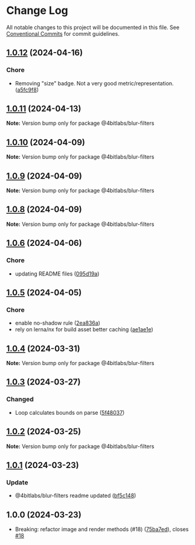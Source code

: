 # Change Log

All notable changes to this project will be documented in this file.
See [Conventional Commits](https://conventionalcommits.org) for commit guidelines.

## [1.0.12](https://github.com/32bitkid/sci.js/compare/@4bitlabs/blur-filters@1.0.11...@4bitlabs/blur-filters@1.0.12) (2024-04-16)

### Chore

- Removing "size" badge. Not a very good metric/representation. ([a5fc9f8](https://github.com/32bitkid/sci.js/commit/a5fc9f8a9d65a64a8ce9330c620e359cf2b17ac7))

## [1.0.11](https://github.com/32bitkid/sci.js/compare/@4bitlabs/blur-filters@1.0.10...@4bitlabs/blur-filters@1.0.11) (2024-04-13)

**Note:** Version bump only for package @4bitlabs/blur-filters

## [1.0.10](https://github.com/32bitkid/sci.js/compare/@4bitlabs/blur-filters@1.0.9...@4bitlabs/blur-filters@1.0.10) (2024-04-09)

**Note:** Version bump only for package @4bitlabs/blur-filters

## [1.0.9](https://github.com/32bitkid/sci.js/compare/@4bitlabs/blur-filters@1.0.8...@4bitlabs/blur-filters@1.0.9) (2024-04-09)

**Note:** Version bump only for package @4bitlabs/blur-filters

## [1.0.8](https://github.com/32bitkid/sci.js/compare/@4bitlabs/blur-filters@1.0.7...@4bitlabs/blur-filters@1.0.8) (2024-04-09)

**Note:** Version bump only for package @4bitlabs/blur-filters

## [1.0.6](https://github.com/32bitkid/sci.js/compare/@4bitlabs/blur-filters@1.0.5...@4bitlabs/blur-filters@1.0.6) (2024-04-06)

### Chore

- updating README files ([095d19a](https://github.com/32bitkid/sci.js/commit/095d19af411d091c4315da129312e1d063bd2e39))

## [1.0.5](https://github.com/32bitkid/sci.js/compare/@4bitlabs/blur-filters@1.0.4...@4bitlabs/blur-filters@1.0.5) (2024-04-05)

### Chore

- enable no-shadow rule ([2ea836a](https://github.com/32bitkid/sci.js/commit/2ea836add49b0a30810a2241d400ca38e0b0b1ed))
- rely on lerna/nx for build asset better caching ([ae1ae1e](https://github.com/32bitkid/sci.js/commit/ae1ae1eb4ead8e89a4d53ea0bcfcbc8e107b1488))

## [1.0.4](https://github.com/32bitkid/sci.js/compare/@4bitlabs/blur-filters@1.0.3...@4bitlabs/blur-filters@1.0.4) (2024-03-31)

**Note:** Version bump only for package @4bitlabs/blur-filters

## [1.0.3](https://github.com/32bitkid/sci.js/compare/@4bitlabs/blur-filters@1.0.2...@4bitlabs/blur-filters@1.0.3) (2024-03-27)

### Changed

- Loop calculates bounds on parse ([5f48037](https://github.com/32bitkid/sci.js/commit/5f480376ecf0f4460f6e60645f04e948d0a3c62d))

## [1.0.2](https://github.com/32bitkid/sci.js/compare/@4bitlabs/blur-filters@1.0.1...@4bitlabs/blur-filters@1.0.2) (2024-03-25)

**Note:** Version bump only for package @4bitlabs/blur-filters

## [1.0.1](https://github.com/32bitkid/sci.js/compare/@4bitlabs/blur-filters@1.0.0...@4bitlabs/blur-filters@1.0.1) (2024-03-23)

### Update

- @4bitlabs/blur-filters readme updated ([bf5c148](https://github.com/32bitkid/sci.js/commit/bf5c148e97c84baf4609873c6cf7178a3c31f62e))

## 1.0.0 (2024-03-23)

- Breaking: refactor image and render methods (#18) ([75ba7ed](https://github.com/32bitkid/sci.js/commit/75ba7ed)), closes [#18](https://github.com/32bitkid/sci.js/issues/18)
